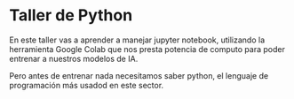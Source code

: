 # Taller de Python 
En este taller vas a aprender a manejar jupyter notebook, utilizando la herramienta Google Colab que nos presta potencia de computo para poder entrenar a nuestros modelos de IA.

Pero antes de entrenar nada necesitamos saber python, el lenguaje de programación más usadod en este sector.
